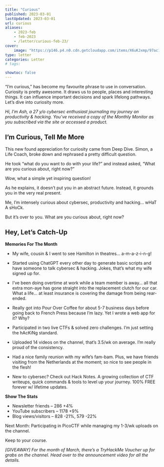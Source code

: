 ```yaml
---
title: "Curious"
published: 2023-03-01
lastUpdated: 2023-03-01
url: curious
aliases: 
    - 2023-feb
    - feb-2023
    - /letter/curious-feb-23/
cover:
    image: "https://p146.p4.n0.cdn.getcloudapp.com/items/X6uKJxmp/97ac1894-abb2-40e3-b54c-b01d01445625.jpeg?v=dbb148a68a25a3dd9b25172733bb47df"
type: letter
categories: Letter 
# tags: 

showtoc: false
---
```


“I’m curious,” has become my favourite phrase to use in conversation. Curiosity is pretty awesome. It draws us to people, places and interesting things. It can influence important decisions and spark lifelong pathways. Let’s dive into curiosity more.

*Hi, I’m Ash, a 27 y/o cybersec enthusiast journaling my journey on productivity & hacking. You’ve received a copy of the Monthly Monitor as you subscribed via the site or accessed a product.*

## I’m Curious, Tell Me More
This new found appreciation for curiosity came from Deep Dive. Simon, a Life Coach, broke down and rephrased a pretty difficult question.

He took “what do you want to do with your life?” and instead asked, “What are you curious about, right now?”

Wow, what a simple yet inspiring question!

As he explains, it doesn’t put you in an abstract future. Instead, it grounds you in the very real present.

Me, I’m intensely curious about cybersec, productivity and hacking… wHaT A sHoCk.

But it’s over to you. What are you curious about, right now?

## Hey, Let’s Catch-Up
**Memories For The Month**

- My wife, cousin & I went to see Hamilton in theatres… a-m-a-z-i-n-g!

- Started using ChatGPT every other day to generate basic scripts and have someone to talk cybersec & hacking. Jokes, that’s what my wife signed up for.

- I’ve been doing overtime at work while a team member is away… all that extra mon-aye has gone straight into the replacement clutch for our car. What a life… at least insurance is covering the damage from being rear-ended.

- Really got into Pour Over Coffee for about 5-7 business days before going back to French Press because I’m lazy. Yet I wrote a web app for it? Why?

- Participated in two live CTFs & solved zero challenges. I’m just setting the hAcKiNg standard.

- Uploaded 14 videos on the channel, that’s 3.5/wk on average. I’m really proud of the consistency.

- Had a nice family reunion with my wife’s fam-bam. Plus, we have friends visiting from the Netherlands at the moment; so nice to see people in the flesh!

- New to cybersec? Check out Hack Notes. A growing collection of CTF writeups, quick commands & tools to level up your journey. 100% FREE forever w/ lifetime updates.

**Show The Stats**

- Newsletter friends – 286 +4%
- YouTube subscribers – 1178 +9%
- Blog views/visitors – 828 -21%, 579 -22%

Next Month: Participating in PicoCTF while managing my 1-3/wk uploads on the channel.

Keep to your course.

*[GIVEAWAY] For the month of March, there’s a TryHackMe Voucher up for grabs on the channel. Head over to the announcement video for all the details.*